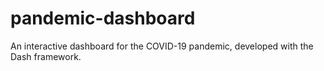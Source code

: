 # pandemic-dashboard
An interactive dashboard for the COVID-19 pandemic, developed with the Dash framework.
